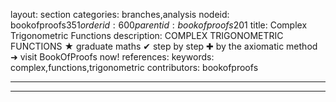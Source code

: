 layout: section
categories: branches,analysis
nodeid: bookofproofs$351
orderid: 600
parentid: bookofproofs$201
title: Complex Trigonometric Functions
description: COMPLEX TRIGONOMETRIC FUNCTIONS &#9733; graduate maths &#10004; step by step &#10010; by the axiomatic method &#10140; visit BookOfProofs now!
references: 
keywords: complex,functions,trigonometric
contributors: bookofproofs

---


---


